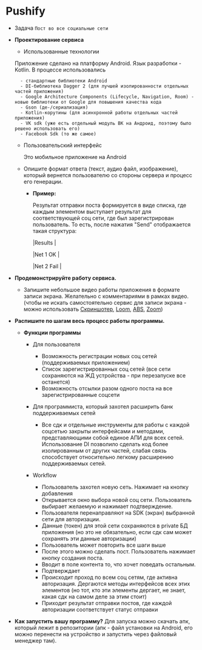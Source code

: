 # Pushify
- Задача `Пост во все социальные сети`
- **Проектирование сервиса**
    - Использованные технологии
     
     Приложение сделано на платформу Android. Язык разработки - Kotlin. В процессе использовались
     
        - стандартные библиотеки Android
        - DI-библиотека Dagger 2 (для лучшей изолированности отдельных частей приложения)
        - Google Architecture Components (Lifecycle, Navigation, Room) - новые библиотеки от Google для повышения качества кода
        - Gson (де-/сериализация)
        - Kotlin-корутины (для асинхронной работы отдельных частей приложения)
        - VK sdk (уже есть отдельный модуль ВК на Андроид, поэтому было решено использовать его)
        - Facebook Sdk (то же самое)
        
    - Пользовательский интерфейс

      Это мобильное приложение на Android
      
    - Опишите формат ответа (текст, аудио файл, изображение), который вернется пользователю со стороны сервера и процесс его генерации.
        - **Пример:**

            Результат отправки поста формируется в виде списка, где каждым элементом выступает результат для соответствующей соц сети, где был зарегистрирован пользователь.
            То есть, после нажатия "Send" отображается такая структура:

            |Results          |
            
            |Net 1       OK   |
            
            |Net 2       Fail |

- **Продемонстрируйте работу сервиса.**
    - Запишите небольшое видео работы приложения в формате записи экрана. Желательно с комментариями в рамках видео. (чтобы не искать самостоятельно сервис для записи экрана - можно использовать [Скриншотер](https://xn--e1affnfjebo2d.xn--p1ai/?gclid=CjwKCAjwg6b0BRBMEiwANd1_SBcMLW1RXyRvgrW4rKHk1IaGoh1Kb2tnO2TIlpYpyCEyoc0TK3fpghoCuh8QAvD_BwE), [Loom](https://www.loom.com/), [ABS](https://obsproject.com/ru), [Zoom](https://zoom.us/))

- **Распишите по шагам весь процесс работы программы.**
    - **Функции программы**

        - Для пользователя

            - Возможность регистрации новых соц сетей (поддерживаемых приложением)
            - Список зарегистрированных соц сетей (все сети сохраняются на ЖД устройства - при перезапуске все останется)
            - Возможность отсылки разом одного поста на все зарегистрированные соцсети
        - Для программиста, который захотел расширить банк поддерживаемых сетей

            - Все сдк и отдельные инструменты для работы с каждой соцсетью закрыты интерфейсами и методами, представляющими собой единое АПИ для всех сетей. Использование DI позволило
            сделать код более изолированным от других частей, слабая связь способствует относительно легкому расширению поддерживаемых сетей.

        - Workflow

            - Пользователь захотел новую сеть. Нажимает на кнопку добавления
            - Открывается окно выбора новой соц сети. Пользователь выбирает желаемую и нажимает подтверждение.
            - Пользователя перенаправляют на SDK (экран) выбранной сети для авторизации.
            - Данные (токен) для этой сети сохраняются в private БД приложения (но это не обязательно, если сдк сам может сохранять эти данные авторизации)
            - Пользователь может повторить все шаги выше
            - После этого можно сделать пост. Пользователь нажимает кнопку создания поста.
            - Вводит в поле контента то, что хочет поведать остальным.
            - Подтверждает
            - Происходит проход по всем соц сетям, где активна авторизация. Дергаются методы интерфейсов всех этих элементов (но тот, кто эти элементы дергает, не знает, какая сдк на самом деле за этим стоит)
            - Приходит результат отправки постов, где каждой авторизации соответствует статус отправки


- **Как запустить вашу программу?**
    Для запуска можно скачать апк, который лежит в репозитории (апк - файл установки на Android, его можно перенести на устройство и запустить через файловый менеджер там).
